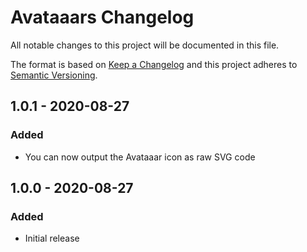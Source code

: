 # Avataaars Changelog

All notable changes to this project will be documented in this file.

The format is based on [Keep a Changelog](http://keepachangelog.com/) and this project adheres to [Semantic Versioning](http://semver.org/).

## 1.0.1 - 2020-08-27
### Added
- You can now output the Avataaar icon as raw SVG code

## 1.0.0 - 2020-08-27
### Added
- Initial release

